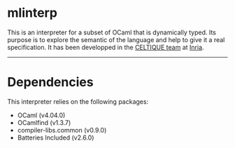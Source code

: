 mlinterp
========

This is an interpreter for a subset of OCaml that is dynamically typed. Its purpose is to explore the semantic of the language and help to give it a real specification.
It has been developped in the [CELTIQUE team](https://www.inria.fr/en/teams/celtique) at [Inria](https://www.inria.fr).

--------

Dependencies
============

This interpreter relies on the following packages:

* OCaml (v4.04.0)
* OCamlfind (v1.3.7)
* compiler-libs.common (v0.9.0)
* Batteries Included (v2.6.0)
